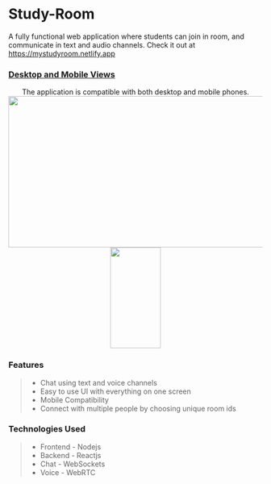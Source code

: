 # Study-Room
A fully functional web application where students can join in room, and communicate in text and audio channels.
Check it out at https://mystudyroom.netlify.app  

<h3> <u>Desktop and Mobile Views</u> </h3>

<div align="center"> 
  <div>
    The application is compatible with both desktop and mobile phones. 
  </div> 
  <div>
    <img src="https://i.imgur.com/x75zSa3.gif" width="600" height="300"/>
    <img src="/zgifs/mobile-view.gif" width="100" height="200"/>
  </div> 
</div>

<h3> Features </h3>

> <ul> 
> <li> Chat using text and voice channels </li>
> <li> Easy to use UI with everything on one screen</li>
> <li> Mobile Compatibility </li> 
> <li> Connect with multiple people by choosing unique room ids</li> 
> </ul>
  
<h3> Technologies Used </h3>

> <ul> 
> <li> Frontend - Nodejs </li>
> <li> Backend - Reactjs </li>
> <li> Chat - WebSockets </li>
> <li> Voice - WebRTC </li> 
> </ul>

